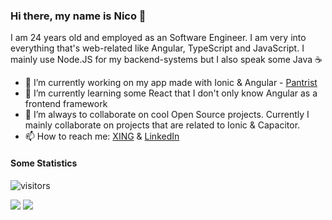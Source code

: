 ### Hi there, my name is Nico 👋

I am 24 years old and employed as an Software Engineer.
I am very into everything that's web-related like Angular, TypeScript and JavaScript. 
I mainly use Node.JS for my backend-systems but I also speak some Java :coffee:

- 🔭 I’m currently working on my app made with Ionic & Angular - [Pantrist](https://pantrist.com)
- 🌱 I’m currently learning some React that I don't only know Angular as a frontend framework
- 👯 I’m always to collaborate on cool Open Source projects. Currently I mainly collaborate on projects that are related to Ionic & Capacitor.
- 📫 How to reach me: [XING](https://www.xing.com/profile/Nico_Lueg3/cv) & [LinkedIn](https://www.linkedin.com/in/nico-lueg-92907aa3/)

#### Some Statistics

![visitors](https://visitor-badge.glitch.me/badge?page_id=https://github.com/NLueg/NLueg/edit/main/README.md)

<img src="https://github-readme-stats.vercel.app/api/top-langs/?username=nlueg&layout=compact" />

<img src="https://github-readme-stats.vercel.app/api?username=nlueg&show_icons=true&hide_border=true&&count_private=true&include_all_commits=true" />
